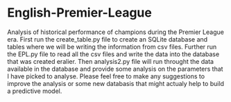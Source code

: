 # English-Premier-League
Analysis of historical performance of champions during the Premier League era.
First run the create_table.py file to create an SQLite database and tables where we will be writing the information from csv files.
Further run the EPL.py file to read all the csv files and write the data into the database that was created eralier.
Then analysis2.py file will run throught the data available in the database and provide some analysis on the parameters that I have
picked to analyse.
Please feel free to make any suggestions to improve the analysis or some new databasis that might actualy help to build a predictive model.
